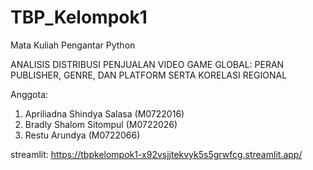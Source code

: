# TBP_Kelompok1
Mata Kuliah Pengantar Python

ANALISIS DISTRIBUSI PENJUALAN VIDEO GAME GLOBAL: PERAN PUBLISHER, GENRE, DAN PLATFORM SERTA KORELASI REGIONAL

Anggota:
1.  Apriliadna Shindya Salasa (M0722016)
2.	Bradly Shalom Sitompul 		(M0722026)
3.	Restu Arundya		         	(M0722066)

streamlit: https://tbpkelompok1-x92vsjjtekvyk5s5grwfcg.streamlit.app/
